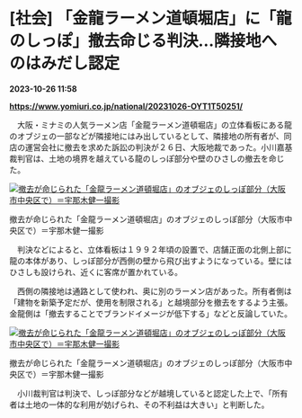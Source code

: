 # [社会] 「金龍ラーメン道頓堀店」に「龍のしっぽ」撤去命じる判決…隣接地へのはみだし認定

**2023-10-26 11:58**

**https://www.yomiuri.co.jp/national/20231026-OYT1T50251/**

　大阪・ミナミの人気ラーメン店「金龍ラーメン道頓堀店」の立体看板にある龍のオブジェの一部などが隣接地にはみ出しているとして、隣接地の所有者が、同店の運営会社に撤去を求めた訴訟の判決が２６日、大阪地裁であった。小川嘉基裁判官は、土地の境界を越えている龍のしっぽ部分や壁のひさしの撤去を命じた。

[![撤去が命じられた「金龍ラーメン道頓堀店」のオブジェのしっぽ部分（大阪市中央区で）＝宇那木健一撮影](https://www.yomiuri.co.jp/media/2023/10/20231026-OYT1I50172-1.jpg)](https://www.yomiuri.co.jp/pluralphoto/20231026-OYT1I50172/)

撤去が命じられた「金龍ラーメン道頓堀店」のオブジェのしっぽ部分（大阪市中央区で）＝宇那木健一撮影

　判決などによると、立体看板は１９９２年頃の設置で、店舗正面の北側上部に龍の本体があり、しっぽ部分が西側の壁から飛び出すようになっている。壁にはひさしも設けられ、近くに客席が置かれている。

　西側の隣接地は通路として使われ、奥に別のラーメン店があった。所有者側は「建物を新築予定だが、使用を制限される」と越境部分を撤去をするよう主張。金龍側は「撤去することでブランドイメージが低下する」などと反論していた。

[![撤去が命じられた「金龍ラーメン道頓堀店」のオブジェのしっぽ部分（大阪市中央区で）＝宇那木健一撮影](https://www.yomiuri.co.jp/media/2023/10/20231026-OYT1I50173-1.jpg)](https://www.yomiuri.co.jp/pluralphoto/20231026-OYT1I50173/)

撤去が命じられた「金龍ラーメン道頓堀店」のオブジェのしっぽ部分（大阪市中央区で）＝宇那木健一撮影

　小川裁判官は判決で、しっぽ部分などが越境していると認定した上で、「所有者は土地の一体的な利用が妨げられ、その不利益は大きい」と判断した。